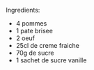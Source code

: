Ingredients:
* 4 pommes
* 1 pate brisee
* 2 oeuf
* 25cl de creme fraiche
* 70g de sucre
* 1 sachet de sucre vanille

